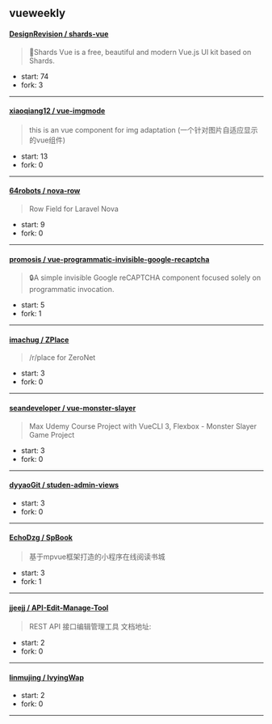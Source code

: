 ## vueweekly

#### [DesignRevision / shards-vue](https://github.com/DesignRevision/shards-vue)

> 🌟Shards Vue is a free, beautiful and modern Vue.js UI kit based on Shards.

+ start: 74
+ fork: 3

----


#### [xiaoqiang12 / vue-imgmode](https://github.com/xiaoqiang12/vue-imgmode)

> this is an vue component for img adaptation (一个针对图片自适应显示的vue组件)

+ start: 13
+ fork: 0

----


#### [64robots / nova-row](https://github.com/64robots/nova-row)

> Row Field for Laravel Nova

+ start: 9
+ fork: 0

----


#### [promosis / vue-programmatic-invisible-google-recaptcha](https://github.com/promosis/vue-programmatic-invisible-google-recaptcha)

> 🔒A simple invisible Google reCAPTCHA component focused solely on programmatic invocation.

+ start: 5
+ fork: 1

----


#### [imachug / ZPlace](https://github.com/imachug/ZPlace)

> /r/place for ZeroNet

+ start: 3
+ fork: 0

----


#### [seandeveloper / vue-monster-slayer](https://github.com/seandeveloper/vue-monster-slayer)

> Max Udemy Course Project with VueCLI 3, Flexbox - Monster Slayer Game Project

+ start: 3
+ fork: 0

----


#### [dyyaoGit / studen-admin-views](https://github.com/dyyaoGit/studen-admin-views)

> 

+ start: 3
+ fork: 0

----


#### [EchoDzg / SpBook](https://github.com/EchoDzg/SpBook)

> 基于mpvue框架打造的小程序在线阅读书城

+ start: 3
+ fork: 1

----


#### [jjeejj / API-Edit-Manage-Tool](https://github.com/jjeejj/API-Edit-Manage-Tool)

> REST API 接口编辑管理工具  文档地址: 

+ start: 2
+ fork: 0

----


#### [linmujing / lvyingWap](https://github.com/linmujing/lvyingWap)

> 

+ start: 2
+ fork: 0

----

